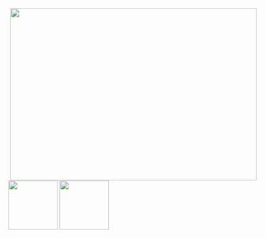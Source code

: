<div aling="right">
  <img height="350em" width="500px" align="right" src="https://spotify-recently-played-readme.vercel.app/api?user=tjes8bziz5ju7eorgpxdh6laq&unique={true|1|on|yes"/>
</div>
<img height="100em"  src="https://github-readme-stats.vercel.app/api?username=Wecreds&theme=transparent&show_icons=true"/>
<img height="100em" src="https://github-readme-stats.vercel.app/api/top-langs/?username=LucasGabrielAntonete&layout=compact&langs_count=7&theme=transparent"/>
